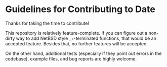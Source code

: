 # Guidelines for Contributing to Date
Thanks for taking the time to contribute!

This repository is relatively feature-complete.
If you can figure out a non-dirty way to add NetBSD style `_z`-terminated
functions, that would be an accepted feature.
Besides that, no further features will be accepted.

On the other hand, additional tests (especially if they point out errors in the
codebase), example files, and bug reports are highly welcome.

